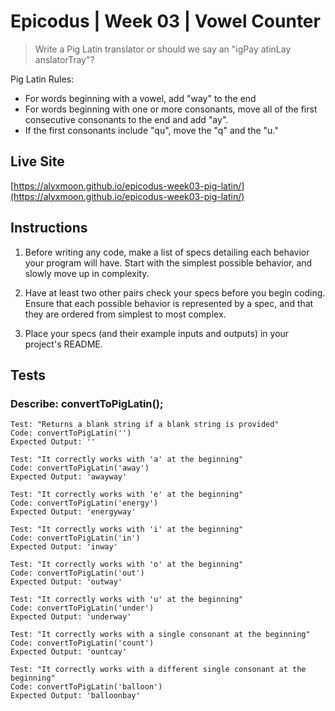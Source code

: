 # Epicodus | Week 03 | Vowel Counter

> Write a Pig Latin translator or should we say an "igPay atinLay anslatorTray"?

Pig Latin Rules:
- For words beginning with a vowel, add "way" to the end
- For words beginning with one or more consonants, move all of the first consecutive consonants to the end and add "ay".
- If the first consonants include "qu", move the "q" and the "u."

## Live Site
[https://alyxmoon.github.io/epicodus-week03-pig-latin/](https://alyxmoon.github.io/epicodus-week03-pig-latin/)

## Instructions
1. Before writing any code, make a list of specs detailing each behavior your program will have. Start with the simplest possible behavior, and slowly move up in complexity.

2. Have at least two other pairs check your specs before you begin coding. Ensure that each possible behavior is represented by a spec, and that they are ordered from simplest to most complex.

3. Place your specs (and their example inputs and outputs) in your project's README.

## Tests

### Describe: convertToPigLatin();
```
Test: "Returns a blank string if a blank string is provided"
Code: convertToPigLatin('')
Expected Output: ''
```

```
Test: "It correctly works with 'a' at the beginning"
Code: convertToPigLatin('away')
Expected Output: 'awayway'
```

```
Test: "It correctly works with 'e' at the beginning"
Code: convertToPigLatin('energy')
Expected Output: 'energyway'
```

```
Test: "It correctly works with 'i' at the beginning"
Code: convertToPigLatin('in')
Expected Output: 'inway'
```

```
Test: "It correctly works with 'o' at the beginning"
Code: convertToPigLatin('out')
Expected Output: 'outway'
```

```
Test: "It correctly works with 'u' at the beginning"
Code: convertToPigLatin('under')
Expected Output: 'underway'
```

```
Test: "It correctly works with a single consonant at the beginning"
Code: convertToPigLatin('count')
Expected Output: 'ountcay'
```

```
Test: "It correctly works with a different single consonant at the beginning"
Code: convertToPigLatin('balloon')
Expected Output: 'balloonbay'
```
